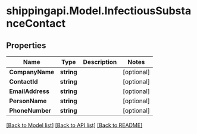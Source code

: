
# shippingapi.Model.InfectiousSubstanceContact

## Properties

Name | Type | Description | Notes
------------ | ------------- | ------------- | -------------
**CompanyName** | **string** |  | [optional] 
**ContactId** | **string** |  | [optional] 
**EmailAddress** | **string** |  | [optional] 
**PersonName** | **string** |  | [optional] 
**PhoneNumber** | **string** |  | [optional] 

[[Back to Model list]](../README.md#documentation-for-models)
[[Back to API list]](../README.md#documentation-for-api-endpoints)
[[Back to README]](../README.md)


